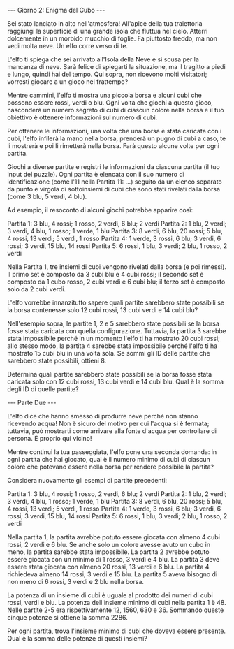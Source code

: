 --- Giorno 2: Enigma del Cubo ---

Sei stato lanciato in alto nell'atmosfera! All'apice della tua traiettoria raggiungi la superficie di una grande isola che fluttua nel cielo. Atterri dolcemente in un morbido mucchio di foglie. Fa piuttosto freddo, ma non vedi molta neve. Un elfo corre verso di te.

L'elfo ti spiega che sei arrivato all'Isola della Neve e si scusa per la mancanza di neve. Sarà felice di spiegarti la situazione, ma il tragitto a piedi e lungo, quindi hai del tempo. Qui sopra, non ricevono molti visitatori; vorresti giocare a un gioco nel frattempo?

Mentre cammini, l'elfo ti mostra una piccola borsa e alcuni cubi che possono essere rossi, verdi o blu. Ogni volta che giochi a questo gioco, nasconderà un numero segreto di cubi di ciascun colore nella borsa e il tuo obiettivo è ottenere informazioni sul numero di cubi.

Per ottenere le informazioni, una volta che una borsa è stata caricata con i cubi, l'elfo infilerà la mano nella borsa, prenderà un pugno di cubi a caso, te li mostrerà e poi li rimetterà nella borsa. Farà questo alcune volte per ogni partita.

Giochi a diverse partite e registri le informazioni da ciascuna partita (il tuo input del puzzle). Ogni partita è elencata con il suo numero di identificazione (come l'11 nella Partita 11: ...) seguito da un elenco separato da punto e virgola di sottoinsiemi di cubi che sono stati rivelati dalla borsa (come 3 blu, 5 verdi, 4 blu).

Ad esempio, il resoconto di alcuni giochi potrebbe apparire così:

Partita 1: 3 blu, 4 rossi; 1 rosso, 2 verdi, 6 blu; 2 verdi
Partita 2: 1 blu, 2 verdi; 3 verdi, 4 blu, 1 rosso; 1 verde, 1 blu
Partita 3: 8 verdi, 6 blu, 20 rossi; 5 blu, 4 rossi, 13 verdi; 5 verdi, 1 rosso
Partita 4: 1 verde, 3 rossi, 6 blu; 3 verdi, 6 rossi; 3 verdi, 15 blu, 14 rossi
Partita 5: 6 rossi, 1 blu, 3 verdi; 2 blu, 1 rosso, 2 verdi

Nella Partita 1, tre insiemi di cubi vengono rivelati dalla borsa (e poi rimessi). Il primo set è composto da 3 cubi blu e 4 cubi rossi; il secondo set è composto da 1 cubo rosso, 2 cubi verdi e 6 cubi blu; il terzo set è composto solo da 2 cubi verdi.

L'elfo vorrebbe innanzitutto sapere quali partite sarebbero state possibili se la borsa contenesse solo 12 cubi rossi, 13 cubi verdi e 14 cubi blu?

Nell'esempio sopra, le partite 1, 2 e 5 sarebbero state possibili se la borsa fosse stata caricata con quella configurazione. Tuttavia, la partita 3 sarebbe stata impossibile perché in un momento l'elfo ti ha mostrato 20 cubi rossi; allo stesso modo, la partita 4 sarebbe stata impossibile perché l'elfo ti ha mostrato 15 cubi blu in una volta sola. Se sommi gli ID delle partite che sarebbero state possibili, ottieni 8.

Determina quali partite sarebbero state possibili se la borsa fosse stata caricata solo con 12 cubi rossi, 13 cubi verdi e 14 cubi blu. Qual è la somma degli ID di quelle partite?

--- Parte Due ---

L'elfo dice che hanno smesso di produrre neve perché non stanno ricevendo acqua! Non è sicuro del motivo per cui l'acqua si è fermata; tuttavia, può mostrarti come arrivare alla fonte d'acqua per controllare di persona. È proprio qui vicino!

Mentre continui la tua passeggiata, l'elfo pone una seconda domanda: in ogni partita che hai giocato, qual è il numero minimo di cubi di ciascun colore che potevano essere nella borsa per rendere possibile la partita?

Considera nuovamente gli esempi di partite precedenti:

Partita 1: 3 blu, 4 rossi; 1 rosso, 2 verdi, 6 blu; 2 verdi
Partita 2: 1 blu, 2 verdi; 3 verdi, 4 blu, 1 rosso; 1 verde, 1 blu
Partita 3: 8 verdi, 6 blu, 20 rossi; 5 blu, 4 rossi, 13 verdi; 5 verdi, 1 rosso
Partita 4: 1 verde, 3 rossi, 6 blu; 3 verdi, 6 rossi; 3 verdi, 15 blu, 14 rossi
Partita 5: 6 rossi, 1 blu, 3 verdi; 2 blu, 1 rosso, 2 verdi

Nella partita 1, la partita avrebbe potuto essere giocata con almeno 4 cubi rossi, 2 verdi e 6 blu. Se anche solo un colore avesse avuto un cubo in meno, la partita sarebbe stata impossibile.
La partita 2 avrebbe potuto essere giocata con un minimo di 1 rosso, 3 verdi e 4 blu.
La partita 3 deve essere stata giocata con almeno 20 rossi, 13 verdi e 6 blu.
La partita 4 richiedeva almeno 14 rossi, 3 verdi e 15 blu.
La partita 5 aveva bisogno di non meno di 6 rossi, 3 verdi e 2 blu nella borsa.

La potenza di un insieme di cubi è uguale al prodotto dei numeri di cubi rossi, verdi e blu. La potenza dell'insieme minimo di cubi nella partita 1 è 48. Nelle partite 2-5 era rispettivamente 12, 1560, 630 e 36. Sommando queste cinque potenze si ottiene la somma 2286.

Per ogni partita, trova l'insieme minimo di cubi che doveva essere presente. Qual è la somma delle potenze di questi insiemi?